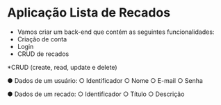 # Aplicação Lista de Recados

* Vamos criar um back-end que contém
as seguintes funcionalidades:
*  Criação de conta
* Login
* CRUD de recados

*CRUD (create, read, update e delete)

● Dados de um usuário:
○ Identificador
○ Nome
○ E-mail
○ Senha

● Dados de um recado:
○ Identificador
○ Título
○ Descrição
